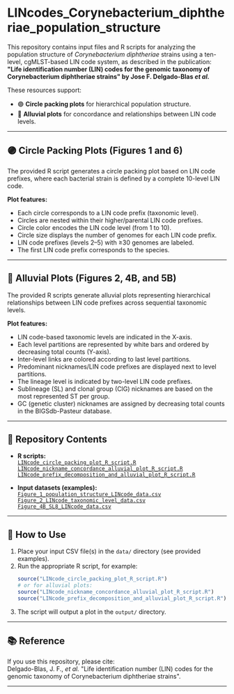 # LINcodes_Corynebacterium_diphtheriae_population_structure

This repository contains input files and R scripts for analyzing the population structure of *Corynebacterium diphtheriae* strains using a ten-level, cgMLST-based LIN code system, as described in the publication:  
**"Life identification number (LIN) codes for the genomic taxonomy of Corynebacterium diphtheriae strains" by Jose F. Delgado-Blas *et al.***

These resources support:
- 🟣 **Circle packing plots** for hierarchical population structure.
- 🌊 **Alluvial plots** for concordance and relationships between LIN code levels.

---

## 🟣 Circle Packing Plots (Figures 1 and 6)

The provided R script generates a circle packing plot based on LIN code prefixes, where each bacterial strain is defined by a complete 10-level LIN code.

**Plot features:**
- Each circle corresponds to a LIN code prefix (taxonomic level).
- Circles are nested within their higher/parental LIN code prefixes.
- Circle color encodes the LIN code level (from 1 to 10).
- Circle size displays the number of genomes for each LIN code prefix.
- LIN code prefixes (levels 2–5) with ≥30 genomes are labeled.
- The first LIN code prefix corresponds to the species.

---

## 🌊 Alluvial Plots (Figures 2, 4B, and 5B)

The provided R scripts generate alluvial plots representing hierarchical relationships between LIN code prefixes across sequential taxonomic levels.

**Plot features:**
- LIN code-based taxonomic levels are indicated in the X-axis.
- Each level partitions are represented by white bars and ordered by decreasing total counts (Y-axis).
- Inter-level links are colored according to last level partitions.
- Predominant nicknames/LIN code prefixes are displayed next to level partitions.
- The lineage level is indicated by two-level LIN code prefixes.
- Sublineage (SL) and clonal group (ClG) nicknames are based on the most represented ST per group.
- GC (genetic cluster) nicknames are assigned by decreasing total counts in the BIGSdb-Pasteur database.

---

## 📁 Repository Contents

- **R scripts:**  
  [`LINcode_circle_packing_plot_R_script.R`](LINcode_circle_packing_plot_R_script.R)  
  [`LINcode_nickname_concordance_alluvial_plot_R_script.R`](LINcode_nickname_concordance_alluvial_plot_R_script.R)  
  [`LINcode_prefix_decomposition_and_alluvial_plot_R_script.R`](LINcode_prefix_decomposition_and_alluvial_plot_R_script.R)  

- **Input datasets (examples):**  
  [`Figure_1_population_structure_LINcode_data.csv`](Figure_1_population_structure_LINcode_data.csv)  
  [`Figure_2_LINcode_taxonomic_level_data.csv`](Figure_2_LINcode_taxonomic_level_data.csv)  
  [`Figure_4B_SL8_LINcode_data.csv`](Figure_4B_SL8_LINcode_data.csv)

---

## 🚀 How to Use

1. Place your input CSV file(s) in the `data/` directory (see provided examples).
2. Run the appropriate R script, for example:  
    ```r
    source("LINcode_circle_packing_plot_R_script.R")
    # or for alluvial plots:
    source("LINcode_nickname_concordance_alluvial_plot_R_script.R")
    source("LINcode_prefix_decomposition_and_alluvial_plot_R_script.R")
    ```
3. The script will output a plot in the `output/` directory.

---

## 📚 Reference

If you use this repository, please cite:  
Delgado-Blas, J. F., *et al.* "Life identification number (LIN) codes for the genomic taxonomy of Corynebacterium diphtheriae strains".

---
